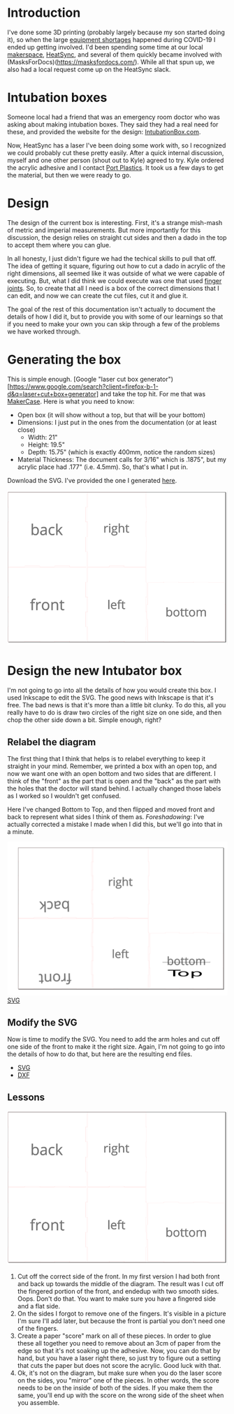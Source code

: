 # Introduction

I've done some 3D printing (probably largely because my son started doing it), so when the large [equipment shortages](https://en.wikipedia.org/wiki/Shortages_related_to_the_2019%E2%80%9320_coronavirus_pandemic) happened during COVID-19 I ended up getting involved.  I'd been spending some time at our local [makerspace](https://en.wikipedia.org/wiki/Hackerspace), [HeatSync](https://www.heatsynclabs.org/), and several of them quickly became involved with (MasksForDocs)(https://masksfordocs.com/).  While all that spun up, we also had a local request come up on the HeatSync slack.

# Intubation boxes

Someone local had a friend that was an emergency room doctor who was asking about making intubation boxes.  They said they had a real need for these, and provided the website for the design: [IntubationBox.com](https://intubationbox.com/).

Now, HeatSync has a laser I've been doing some work with, so I recognized we could probably cut these pretty easily.  After a quick internal discussion, myself and one other person (shout out to Kyle) agreed to try.  Kyle ordered the acrylic adhesive and I contact [Port Plastics](http://www.portplastics.com).  It took us a few days to get the material, but then we were ready to go.

# Design

The design of the current box is interesting.  First, it's a strange mish-mash of metric and imperial measurements.  But more importantly for this discussion, the design relies on straight cut sides and then a dado in the top to accept them where you can glue.

In all honesty, I just didn't figure we had the techical skills to pull that off.  The idea of getting it square, figuring out how to cut a dado in acrylic of the right dimensions, all seemed like it was outside of what we were capable of executing.  But, what I did think we could execute was one that used [finger joints](https://en.wikipedia.org/wiki/Finger_joint).  So, to create that all I need is a box of the correct dimensions that I can edit, and now we can create the cut files, cut it and glue it.

The goal of the rest of this documentation isn't actually to document the details of how I did it, but to provide you with some of our learnings so that if you need to make your own you can skip through a few of the problems we have worked through.

# Generating the box

This is simple enough.  [Google "laser cut box generator")[https://www.google.com/search?client=firefox-b-1-d&q=laser+cut+box+generator] and take the top hit.  For me that was [MakerCase](https://en.makercase.com/#/).  Here is what you need to know:

* Open box (it will show without a top, but that will be your bottom)
* Dimensions:  I just put in the ones from the documentation (or at least close)
  * Width: 21" 
  * Height: 19.5"
  * Depth: 15.75" (which is exactly 400mm, notice the random sizes)
* Material Thickness:  The document calls for 3/16" which is .1875", but my acrylic place had .177" (i.e. 4.5mm).  So, that's what I put in.

Download the SVG.  I've provided the one I generated [here](images/box.svg).

![Downloaded box diagram](images/box.png)

# Design the new Intubator box

I'm not going to go into all the details of how you would create this box.  I used Inkscape to edit the SVG.  The good news with Inkscape is that it's free.  The bad news is that it's more than a little bit clunky.  To do this, all you really have to do is draw two circles of the right size on one side, and then chop the other side down a bit.  Simple enough, right?

## Relabel the diagram
The first thing that I think that helps is to relabel everything to keep it straight in your mind.  Remember, we printed a box with an open top, and now we want one with an open bottom and two sides that are different. I think of the "front" as the part that is open and the "back" as the part with the holes that the doctor will stand behind.  I actually changed those labels as I worked so I wouldn't get confused.

Here I've changed Bottom to Top, and then flipped and moved front and back to represent what sides I think of them as.  *Foreshadowing*: I've actually corrected a mistake I made when I did this, but we'll go into that in a minute. 

![Marked up box diagram](images/box-markedup.png)  [SVG](images/box-markedup.svg)

## Modify the SVG

Now is time to modify the SVG.  You need to add the arm holes and cut off one side of the front to make it the right size.  Again, I'm not going to go into the details of how to do that, but here are the resulting end files.

* [SVG](images/20200402-06-jot-box.svg)
* [DXF](20200402-06-jot-box)

## Lessons

![Lessons learned](images/box.png)

1. Cut off the correct side of the front.  In my first version I had both front and back up towards the middle of the diagram.  The result was I cut off the fingered portion of the front, and endedup with two smooth sides.  Oops.  Don't do that.  You want to make sure you have a fingered side and a flat side.
2. On the sides I forgot to remove one of the fingers.  It's visible in a picture I'm sure I'll add later, but because the front is partial you don't need one of the fingers.
3. Create a paper "score" mark on all of these pieces.  In order to glue these all together you need to remove about an 3cm of paper from the edge so that it's not soaking up the adhesive.  Now, you can do that by hand, but you have a laser right there, so just try to figure out a setting that cuts the paper but does not score the acrylic.  Good luck with that.  
4. Ok, it's not on the diagram, but make sure when you do the laser score on the sides, you "mirror" one of the pieces.  In other words, the score needs to be on the inside of both of the sides.  If you make them the same, you'll end up with the score on the wrong side of the sheet when you assemble.




